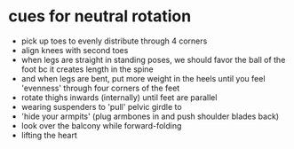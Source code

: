 # cues for neutral rotation

* pick up toes to evenly distribute through 4 corners
* align knees with second toes 
* when legs are straight in standing poses, we should favor the ball of the foot bc it creates length in the spine
* and when legs are bent, put more weight in the heels until you feel 'evenness' through four corners of the feet
* rotate thighs inwards (internally) until feet are parallel
* wearing suspenders to 'pull' pelvic girdle to 
* 'hide your armpits' (plug armbones in and push shoulder blades back)
* look over the balcony while forward-folding
* lifting the heart